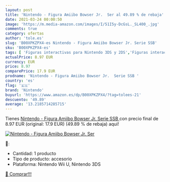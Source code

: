 ```yaml
---
layout: post
title: 'Nintendo - Figura Amiibo Bowser Jr.  Ser al 49.89 % de rebaja'
date: 2021-03-24 00:00:50
image: 'https://m.media-amazon.com/images/I/51I5y-DcGsL._SL400_.jpg'
comments: true
category: ofertas
author: 'tole.es'
slug: 'B00XPKZPX4-es Nintendo - Figura Amiibo Bowser Jr. Serie SSB'
sku: 'B00XPKZPX4-es'
tags: [ 'Figuras interactivas para Nintendo 3DS y 2DS','Figuras interactivas para Nintendo Wii U','Hardware y juegos para Nintendo 3DS y 2DS','Hardware y juegos para Wii U','Sistemas precursores y micro consolas','Videojuegos','nintendo', ]
actualPrice: 8.97 EUR
currency: EUR
price: 8.97
comparePrice: 17.9 EUR
prodname: 'Nintendo - Figura Amiibo Bowser Jr.  Serie SSB '
country: 'es'
flag: '🇪🇸'
brand: 'Nintendo'
buyurl: 'https://www.amazon.es/dp/B00XPKZPX4/?tag=tolees-21'
descuento: '49.89'
average: '13.2185714285715'
---
```


Tienes [Nintendo - Figura Amiibo Bowser Jr.  Serie SSB ](https://www.amazon.es/dp/B00XPKZPX4/?tag=tolees-21) con precio final de  8.97 EUR (original: 17.9 EUR) (49.89 %  de rebaja) aqui!

[![Nintendo - Figura Amiibo Bowser Jr.  Ser](https://m.media-amazon.com/images/I/51I5y-DcGsL._SL400_.jpg)](https://www.amazon.es/dp/B00XPKZPX4/?tag=tolees-21)

🔎:

- Cantidad: 1 producto
- Tipo de producto: accesorio
- Plataforma: Nintendo Wii U, Nintendo 3DS

[🛒 Comprar!!!](https://www.amazon.es/dp/B00XPKZPX4/?tag=tolees-21)
